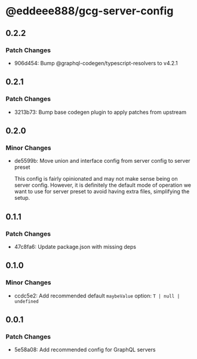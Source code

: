 # @eddeee888/gcg-server-config

## 0.2.2

### Patch Changes

- 906d454: Bump @graphql-codegen/typescript-resolvers to v4.2.1

## 0.2.1

### Patch Changes

- 3213b73: Bump base codegen plugin to apply patches from upstream

## 0.2.0

### Minor Changes

- de5599b: Move union and interface config from server config to server preset

  This config is fairly opinionated and may not make sense being on server config. However, it is definitely the default mode of operation we want to use for server preset to avoid having extra files, simplifying the setup.

## 0.1.1

### Patch Changes

- 47c8fa6: Update package.json with missing deps

## 0.1.0

### Minor Changes

- ccdc5e2: Add recommended default `maybeValue` option: `T | null | undefined`

## 0.0.1

### Patch Changes

- 5e58a08: Add recommended config for GraphQL servers
